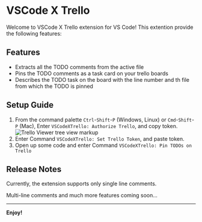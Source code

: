 # VSCode X Trello

Welcome to VSCode X Trello extension for VS Code! This extention provide the following features:

## Features

- Extracts all the TODO comments from the active file
- Pins the TODO comments as a task card on your trello boards
- Describes the TODO task on the board with the line number and th file from which the TODO is pinned

## Setup Guide

1. From the command palette `Ctrl`-`Shift`-`P` (Windows, Linux) or `Cmd`-`Shift`-`P` (Mac), Enter `VSCodeXTrello: Authorize Trello`, and copy token.
   <img src="/img/1.png" alt="Trello Viewer tree view markup">
2. Enter Command `VSCodeXTrello: Set Trello Token`, and paste token.
3. Open up some code and enter Command `VSCodeXTrello: Pin TODOs on Trello`

## Release Notes

Currently, the extension supports only single line comments.

Multi-line comments and much more features coming soon...

---

**Enjoy!**
